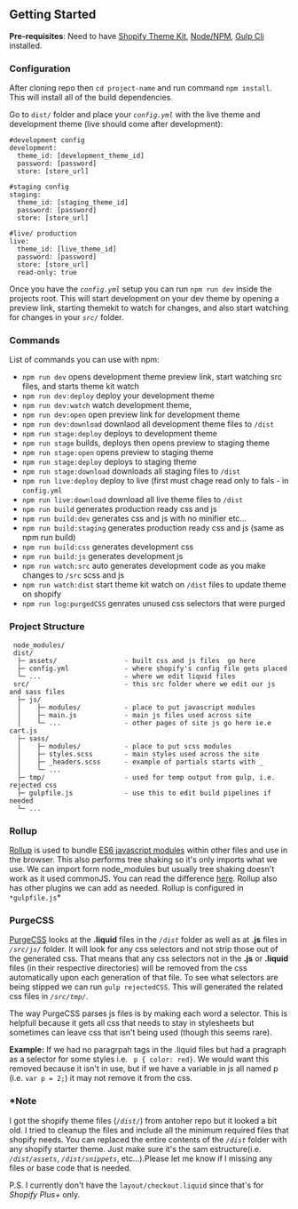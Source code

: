  ## Getting Started ##

 **Pre-requisites**: Need to have [Shopify Theme Kit](https://shopify.github.io/themekit/), [Node/NPM](https://nodejs.org/), [Gulp Cli](https://gulpjs.com/docs/en/getting-started/quick-start) installed.
 
 ### Configuration ###
After cloning repo then `cd project-name` and run command `npm install`.
This will install all of the build dependencies.

 Go to `dist/` folder and place your *`config.yml`* with the live theme and development theme (live should come after development):
```
#development config
development:
  theme_id: [development_theme_id]
  password: [password]
  store: [store_url]

#staging config
staging:
  theme_id: [staging_theme_id]
  password: [password]
  store: [store_url]

#live/ production
live:
  theme_id: [live_theme_id]
  password: [password]
  store: [store_url]
  read-only: true

```
  Once you have the *`config.yml`* setup you can run `npm run dev` inside the projects root. This will start development on your dev theme by opening a preview link, starting themekit to watch for changes, and also start watching for changes in your *`src/`* folder.

### Commands ###
  List of commands you can use with npm:
 - `npm run dev` opens development theme preview link, start watching src files, and starts theme kit watch
 - `npm run dev:deploy` deploy your development theme
 - `npm run dev:watch` watch development theme,
 - `npm run dev:open` open preview link for development theme
 - `npm run dev:download` downlaod all development theme files to `/dist`
 - `npm run stage:deploy` deploys to development theme
 - `npm run stage` builds, deploys then opens preview to staging theme
 - `npm run stage:open` opens preview to staging theme
 - `npm run stage:deploy` deploys to staging theme
 - `npm run stage:download` downloads all staging files to `/dist`
 - `npm run live:deploy` deploy to live (first must chage read only to fals - in `config.yml`
 - `npm run live:download` download all live theme files to `/dist`
 - `npm run build` generates production ready css and js
 - `npm run build:dev` generates css and js with no minifier etc...
 - `npm run build:staging` generates production ready css and js (same as npm run build)
 - `npm run build:css` generates development css
 - `npm run build:js` generates development js
 - `npm run watch:src` auto generates development code as you make changes to `/src` scss and js
 - `npm run watch:dist` start theme kit watch on `/dist` files to update theme on shopify
 - `npm run log:purgedCSS` genrates unused css selectors that were purged 

 ### Project Structure ###
 ```
  node_modules/
  dist/
   ├─ assets/                 - built css and js files  go here
   ├─ config.yml              - where shopify's config file gets placed
   └─ ...                     - where we edit liquid files
  src/                        - this src folder where we edit our js and sass files
   ├─ js/
   │    ├─ modules/           - place to put javascript modules
   │    ├─ main.js            - main js files used across site
   │    └─ ...                - other pages of site js go here ie.e cart.js
   ├─ sass/ 
   │    ├─ modules/           - place to put scss modules
   │    ├─ styles.scss        - main styles used across the site
   │    ├─ _headers.scss      - example of partials starts with _
   │    └─ ...     
   ├─ tmp/                    - used for temp output from gulp, i.e. rejected css          
   ├─ gulpfile.js             - use this to edit build pipelines if needed
   └─ ... 
 ```
### Rollup ###
 [Rollup](https://rollupjs.org/guide/en/) is used to bundle [ES6 javascript modules](https://developer.mozilla.org/en-US/docs/Web/JavaScript/Guide/Modules) within other files and use in the browser. This also performs tree shaking so it's only imports what we use.
 We can import form node_modules but usually tree shaking doesn't work as it used commonJS. You can read the difference [here](https://sazzer.github.io/blog/2015/05/12/Javascript-modules-ES5-vs-ES6/). Rollup also has other plugins we can add as needed.
 Rollup is configured in `*gulpfile.js`*

### PurgeCSS ###

 [PurgeCSS](https://purgecss.com/) looks at the **.liquid** files in the *`/dist`* folder as well as at **.js** files in *`/src/js/`* folder. It will look for any css selectors and not strip those out of the generated css. That means that any css selectors not in the **.js** or **.liquid** files (in their respective directories) will be removed from the css automatically upon each generation of that file. To see what selectors are being stipped we can run `gulp rejectedCSS`. This will generated the related css files in *`/src/tmp/`*. 

 The way PurgeCSS parses js files is by making each word a selector. This is helpfull because it gets all css that needs to stay in stylesheets but sometimes can leave css that isn't being used (though this seems rare). 

 **Example:** If we had no paragrpah tags in the .liquid files but had a pragraph as a selector for some styles i.e. ` p { color: red}`. We would want this removed because it isn't in use, but if we have a variable in js all named p (i.e. `var p = 2;`) it may not remove it from the css. 


### *Note ###
 I got the shopify theme files (*`/dist/`*) from antoher repo but it looked a bit old. I tried to cleanup the files and include all the minimum required files that shopify needs.
 You can replaced the entire contents of the *`/dist`* folder with any shopify starter theme. Just make sure it's the sam estructure(i.e. *`/dist/assets`*, *`/dist/snippets`*,  etc...).Please let me know if I missing any files or base code that is needed. 
 
 P.S. I currently don't have the `layout/checkout.liquid` since that's for *Shopify Plus+* only.
